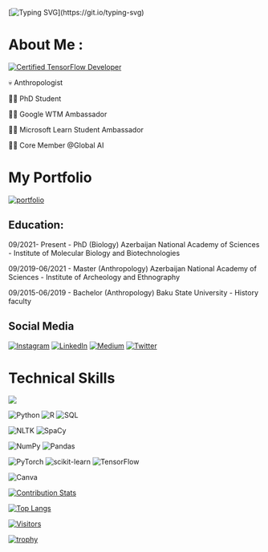 
[![Typing SVG](https://readme-typing-svg.herokuapp.com?color=31F763DF&height=56&lines=Hi%2C+Welcome+to+Lala's+GitHub.)](https://git.io/typing-svg)

  
 
  
  
  

# About Me :  
  
[![Certified TensorFlow Developer](https://img.shields.io/badge/Certified_TensorFlow_Developer-%23F7931E.svg?style=plastic&logo=TensorFlow&logoColor=white)](https://www.credential.net/798f379d-7003-40ad-a309-515571033de2#gs.lx59nf)

💀 Anthropologist 
  
👩‍🔬 PhD Student 
  
👩‍💻 Google WTM Ambassador
  
👩‍💻 Microsoft Learn Student Ambassador
  
👩‍🚀 Core Member @Global AI


# My Portfolio
  
[![portfolio](https://img.shields.io/badge/portfolio-000?style=for-the-badge&logo=ko-fi&logoColor=green)](https://linktr.ee/lala_ibadulla)


## Education:
09/2021- Present - PhD (Biology) Azerbaijan National Academy of Sciences - Institute of Molecular Biology and Biotechnologies

09/2019-06/2021 - Master (Anthropology) Azerbaijan National Academy of Sciences - Institute of Archeology and Ethnography

09/2015-06/2019 - Bachelor (Anthropology) Baku State University - History faculty


## Social Media 
[![Instagram](https://img.shields.io/badge/Instagram-%23E4405F.svg?logo=Instagram&logoColor=white)](https://www.instagram.com/missanthropolog/) [![LinkedIn](https://img.shields.io/badge/LinkedIn-%230077B5.svg?logo=linkedin&logoColor=white)](https://www.linkedin.com/in/lala-ibadullayeva/) [![Medium](https://img.shields.io/badge/Medium-12100E?logo=medium&logoColor=white)](https://medium.com/@lala.ibadullayeva) [![Twitter](https://img.shields.io/badge/Twitter-%231DA1F2.svg?logo=Twitter&logoColor=white)](https://twitter.com/lala_ibadulla) 


# Technical Skills 
![](https://img.shields.io/badge/Analyze-Statistics-informational?style=flat&logo=react&color=61DAFB)

![Python](https://img.shields.io/badge/Python-3670A0?style=plastic&logo=Python&logoColor=ffdd54) 
![R](https://img.shields.io/badge/R-%23276DC3.svg?style=plastic&logo=R&logoColor=white)
![SQL](https://img.shields.io/badge/SQL-%23276DC3.svg?style=plastic&logo=SQL&logoColor=white)

![NLTK](https://img.shields.io/badge/NLTK-%23276DC3.svg?style=plastic&logo=python&logoColor=white)
![SpaCy](https://img.shields.io/badge/SpaCy-%23276DC3.svg?style=plastic&logo=spacy&logoColor=white)

![NumPy](https://img.shields.io/badge/numpy-%23013243.svg?style=plastic&logo=numpy&logoColor=white) 
![Pandas](https://img.shields.io/badge/pandas-%23150458.svg?style=plastic&logo=pandas&logoColor=white) 

![PyTorch](https://img.shields.io/badge/PyTorch-%23EE4C2C.svg?style=plastic&logo=PyTorch&logoColor=white) 
![scikit-learn](https://img.shields.io/badge/scikit--learn-%23F7931E.svg?style=plastic&logo=scikit-learn&logoColor=white)  ![TensorFlow](https://img.shields.io/badge/TensorFlow-%23F7931E.svg?style=plastic&logo=TensorFlow&logoColor=white) 

![Canva](https://img.shields.io/badge/Canva-%2300C4CC.svg?style=plastic&logo=Canva&logoColor=white) 

[![Contribution Stats](https://github-contribution-stats.vercel.app/api/?username=Lala2398)](https://github.com/LordDashMe/github-contribution-stats/)

[![Top Langs](https://github-readme-stats.vercel.app/api/top-langs/?username=Lala2398&layout=compact)](https://github.com/Lala2398)


[![Visitors](https://visitor-badge.glitch.me/badge?page_id=Lala2398.Lala2398)](https://github.com/Lala2398)


[![trophy](https://github-profile-trophy.vercel.app/?username=Lala2398)](https://github.com/Lala2398/github-profile-trophy)

